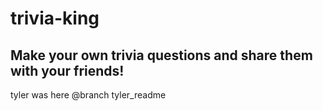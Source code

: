 # trivia-king

## Make your own trivia questions and share them with your friends!

tyler was here @branch tyler_readme

